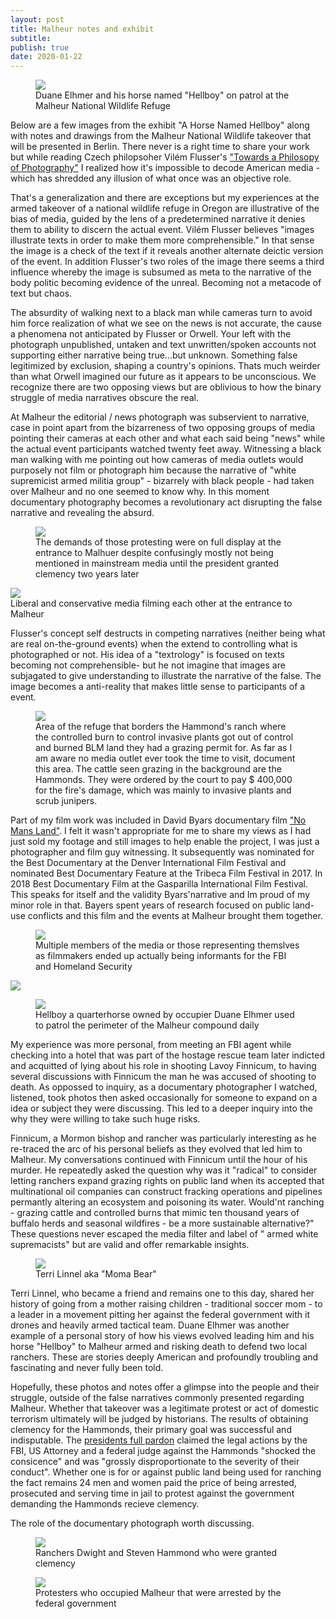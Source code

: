 ```yaml
---
layout: post
title: Malheur notes and exhibit
subtitle: 
publish: true
date: 2020-01-22  
---
```


<figure>
<img src="https://jonkalev.s3-us-west-2.amazonaws.com/DSCF3957-Malheur-Hellboy-dip.jpg">
<figcaption> Duane Elhmer and his horse named "Hellboy" on patrol at the Malheur National Wildlife Refuge</figcaption>
</figure>

Below are a few images from the exhibit "A Horse Named Hellboy" along with notes and drawings from the Malheur National Wildlife takeover that will be presented in Berlin.
There never is a right time to share your work but while reading Czech philopsoher Vilém Flusser's <a href="https://www.press.uchicago.edu/ucp/books/book/distributed/T/bo3535843.html">"Towards a Philosopy of Photography"</a> I realized how it's impossible to decode American media - which has shredded any illusion of what once was an objective role.

 That's a generalization and there are exceptions but my experiences at the armed takeover of a national wildlife refuge in Oregon are illustrative of the bias of media, guided by the lens of a predetermined narrative it denies them to ability to discern the actual event.
 Vilém Flusser believes "images illustrate texts in order to make them more comprehensible."
 In that sense the image is a check of the text if it reveals another alternate deictic version of the event.
 In addition Flusser's two roles of the image there seems a third influence whereby the image is subsumed as meta to the narrative of the body politic becoming evidence of the unreal. Becoming not a metacode of text but chaos.
 
 The absurdity of walking next to a black man while cameras turn to avoid him force realization of what we see on the news is not accurate, the cause a phenomena not anticipated by Flusser or Orwell. Your left with the photograph unpublished, untaken and text unwritten/spoken accounts not supporting either narrative being true...but unknown. Something false legitimized by exclusion, shaping a country's opinions. Thats much weirder than what Orwell imagined our future as it appears to be unconscious. We recognize there are two opposing views but are oblivious to how the binary struggle of media narratives obscure the real.
 
 At Malheur the editorial / news photograph was subservient to narrative, case in point apart from the bizarreness of two opposing groups of media pointing their cameras at each other and what each said being "news" while the actual event participants watched twenty feet away. Witnessing a black man walking with me pointing out how cameras of media outlets would purposely not film or photograph him because the narrative of "white supremicist armed militia group" - bizarrely with black people - had taken over Malheur and no one seemed to know why.
 In this moment documentary photography becomes a revolutionary act disrupting the false narrative and revealing the absurd.
   <figure>
<img src="https://jonkalev.s3-us-west-2.amazonaws.com/DSCF3923-Malheur_02.jpg">
 <figcaption>The demands of those protesting were on full display at the entrance to Malhuer despite confusingly mostly not being mentioned in mainstream media until the president granted clemency two years later </figcaption>
 
</figure>
 <img src="https://jonkalev.s3-us-west-2.amazonaws.com/malheur_13.jpg">
 <figcaption>Liberal and conservative media filming each other at the entrance to Malheur </figcaption>


 Flusser's concept self destructs in competing narratives (neither being what are real on-the-ground events) when the extend to controlling what is photographed or not. His idea of a "textrology" is focused on texts becoming not comprehensible- but he not imagine that images are subjagated to give understanding to illustrate the narrative of the false. 
 The image becomes a anti-reality that makes little sense to participants of a event. 


 <figure>
<img src="https://jonkalev.s3-us-west-2.amazonaws.com/DSCF4057-Malheur_HammondCows.jpg">
 <figcaption> Area of the refuge that borders the Hammond's ranch where the controlled burn to control invasive plants got out of control and burned BLM land they had a grazing permit for. As far as I am aware no media outlet ever took the time to visit, document this area. The cattle seen grazing in the background are the Hammonds. They were ordered by the court to pay $ 400,000 for the fire's damage, which was mainly to invasive plants and scrub junipers.  </figcaption>
</figure>
     
 <p>
Part of my film work was included in David Byars documentary film <a href="https://www.amazon.com/No-Mans-Land-Steve-Grasty/dp/B075RS7ZCY">"No Mans Land"</a>. I felt it wasn't appropriate for me to share my views as I had just sold my footage and still images to help enable the project, I was just a photographer and film guy witnessing.
 It subsequently was nominated for the Best Documentary at the Denver International Film Festival and nominated Best Documentary Feature at the Tribeca Film Festival in 2017. In 2018 Best Documentary Film at the Gasparilla International Film Festival.
 This speaks for itself and the validity Byars'narrative and Im proud of my minor role in that.
 Bayers spent years of research focused on public land-use conflicts and this film and the events at Malheur brought them together.

<p>
<figure>
<img src="https://jonkalev.s3-us-west-2.amazonaws.com/20200113_malheur-01.jpg">
<figcaption>Multiple members of the media or those representing themslves as filmmakers ended up actually being informants for the FBI and Homeland Security</figcaption>
</figure>
 
 <img src="https://jonkalev.s3-us-west-2.amazonaws.com/malheur_12.jpg">
 
<figure>
<img src="https://jonkalev.s3-us-west-2.amazonaws.com/DSCF3982-Malhuer-Hellboy-dip2.jpg">
<figcaption> Hellboy a quarterhorse owned by occupier Duane Elhmer used to patrol the perimeter of the Malheur compound daily</figcaption>
</figure>

<p>

My experience was more personal, from meeting an FBI agent while checking into a hotel that was part of the hostage rescue team later indicted and acquitted of lying about his role in shooting Lavoy Finnicum, to having several discussions with Finnicum the man he was accused of shooting to death. As oppossed to inquiry, as a documentary photographer I watched, listened, took photos then asked occasionally for someone to expand on a idea or subject they were discussing. This led to a deeper inquiry into the why they were willing to take such huge risks.

Finnicum, a Mormon bishop and rancher was particularly interesting as he re-traced the arc of his personal beliefs as they evolved that led him to Malheur. My conversations continued with Finnicum until the hour of his murder. 
He repeatedly asked the question why was it "radical" to consider letting ranchers expand grazing rights on public land when its accepted that multinational oil companies can construct fracking operations and pipelines permantly altering an ecosystem and poisoning its water. Would'nt ranching - grazing cattle and controlled burns that mimic ten thousand years of buffalo herds and seasonal wildfires - be a more sustainable alternative?" These questions never escaped the media filter and label of " armed white supremacists" but are valid and offer remarkable insights.
<figure>
<img src="https://jonkalev.s3-us-west-2.amazonaws.com/Malheur_Terri.jpg">
<figcaption>Terri Linnel aka "Moma Bear"</figcaption>
</figure>
Terri Linnel, who became a friend and remains one to this day, shared her history of going from a mother raising children - traditional soccer mom - to a leader in a movement pitting her against the federal government with it drones and heavily armed tactical team.
Duane Elhmer was another example of a personal story of how his views evolved leading him and his horse "Hellboy" to Malheur armed and risking death to defend two local ranchers. 
These are stories deeply American and profoundly troubling and fascinating and never fully been told. 

Hopefully, these photos and notes offer a glimpse into the people and their struggle, outside of the false narratives commonly presented regarding Malheur. Whether that takeover was a legitimate protest or act of domestic terrorism ultimately will be judged by historians. The results of obtaining clemency for the Hammonds, their primary goal was successful and indisputable. The <a href="https://www.whitehouse.gov/briefings-statements/statement-press-secretary-regarding-executive-clemency-dwight-steven-hammond/">  presidents full pardon</a> claimed the legal actions by the FBI, US Attorney and a federal judge against the Hammonds "shocked the consicence" and was "grossly disproportionate to the severity of their conduct". 
 Whether one is for or against public land being used for ranching the fact remains 24 men and women paid the price of being arrested, prosecuted and serving time in jail to protest against the government demanding the Hammonds recieve clemency.
 
 The role of the documentary photograph worth discussing.
 



<figure>
<img src="https://jonkalev.s3-us-west-2.amazonaws.com/Malheur_Hammonds.jpg">
<figcaption>Ranchers Dwight and Steven Hammond who were granted clemency</figcaption>
</figure>
<figure>
<img src="https://jonkalev.s3-us-west-2.amazonaws.com/malheur_15.jpg">
<figcaption>Protesters who occupied Malheur that were arrested by the federal government</figcaption>
</figure>




